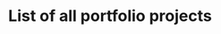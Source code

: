---
title: List of all portfolio projects
description: 
thumbnail: "portfolio_assets/images/02.jpg"
alt: Alt text for Project 2 image
weight: 1
toc: true
layout: 'list_all_prodjects'
---